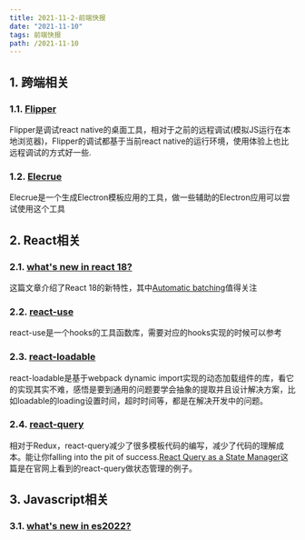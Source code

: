 ```yaml
---
title: 2021-11-2-前端快报
date: "2021-11-10"  
tags: 前端快报
path: /2021-11-10
---
```


##  1. <a name=''></a>跨端相关

###  1.1. <a name='Flipperhttps:fbflipper.com'></a>[Flipper](https://fbflipper.com/)  
Flipper是调试react native的桌面工具，相对于之前的远程调试(模拟JS运行在本地浏览器)，Flipper的调试都基于当前react native的运行环境，使用体验上也比远程调试的方式好一些.

###  1.2. <a name='Elecruehttps:github.comRajvirSingh1313Elecrue'></a>[Elecrue](https://github.com/RajvirSingh1313/Elecrue)
Elecrue是一个生成Electron模板应用的工具，做一些辅助的Electron应用可以尝试使用这个工具

##  2. <a name='React'></a>React相关

###  2.1. <a name='whatsnewinreact18https:yagmurcetintas.comjournalwhats-new-in-react-18'></a>[what's new in react 18?](https://yagmurcetintas.com/journal/whats-new-in-react-18)
这篇文章介绍了React 18的新特性，其中[Automatic batching](https://github.com/reactwg/react-18/discussions/21)值得关注

###  2.2. <a name='react-usehttps:github.comstreamichreact-use'></a>[react-use](https://github.com/streamich/react-use)
react-use是一个hooks的工具函数库，需要对应的hooks实现的时候可以参考

###  2.3. <a name='react-loadablehttps:github.comjamiebuildsreact-loadable'></a>[react-loadable](https://github.com/jamiebuilds/react-loadable)
react-loadable是基于webpack dynamic import实现的动态加载组件的库，看它的实现其实不难，感悟是要到通用的问题要学会抽象的提取并且设计解决方案，比如loadable的loading设置时间，超时时间等，都是在解决开发中的问题。

###  2.4. <a name='react-queryhttps:react-query.tanstack.comoverview'></a>[react-query](https://react-query.tanstack.com/overview)
相对于Redux，react-query减少了很多模板代码的编写，减少了代码的理解成本。能让你falling into the pit of success.[React Query as a State Manager](https://tkdodo.eu/blog/react-query-as-a-state-manager)这篇是在官网上看到的react-query做状态管理的例子。

##  3. <a name='Javascript'></a>Javascript相关

###  3.1. <a name='whatsnewines2022https:yagmurcetintas.comjournalwhats-new-in-es2022'></a>[what's new in es2022?](https://yagmurcetintas.com/journal/whats-new-in-es2022)

